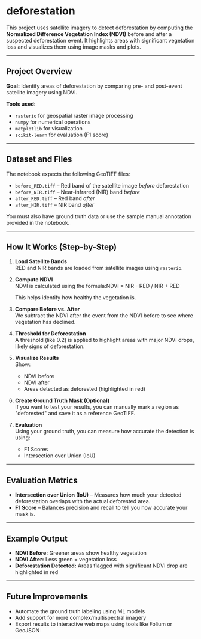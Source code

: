 # deforestation

This project uses satellite imagery to detect deforestation by computing the **Normalized Difference Vegetation Index (NDVI)** before and after a suspected deforestation event. It highlights areas with significant vegetation loss and visualizes them using image masks and plots.

---

## Project Overview

**Goal:** Identify areas of deforestation by comparing pre- and post-event satellite imagery using NDVI.

**Tools used:**
- `rasterio` for geospatial raster image processing
- `numpy` for numerical operations
- `matplotlib` for visualization
- `scikit-learn` for evaluation (F1 score)

---

## Dataset and Files

The notebook expects the following GeoTIFF files:

- `before_RED.tiff` – Red band of the satellite image *before* deforestation
- `before_NIR.tiff` – Near-infrared (NIR) band *before*
- `after_RED.tiff` – Red band *after*
- `after_NIR.tiff` – NIR band *after*

You must also have ground truth data or use the sample manual annotation provided in the notebook.

---


## How It Works (Step-by-Step)

1. **Load Satellite Bands**  
   RED and NIR bands are loaded from satellite images using `rasterio`.

2. **Compute NDVI**  
   NDVI is calculated using the formula:NDVI = NIR - RED / NIR + RED


   This helps identify how healthy the vegetation is.

3. **Compare Before vs. After**  
   We subtract the NDVI after the event from the NDVI before to see where vegetation has declined.

4. **Threshold for Deforestation**  
   A threshold (like 0.2) is applied to highlight areas with major NDVI drops, likely signs of deforestation.

5. **Visualize Results**  
   Show:
   - NDVI before
   - NDVI after
   - Areas detected as deforested (highlighted in red)

6. **Create Ground Truth Mask (Optional)**  
   If you want to test your results, you can manually mark a region as "deforested" and save it as a reference GeoTIFF.

7. **Evaluation**  
   Using your ground truth, you can measure how accurate the detection is using:
   - F1 Scores
   - Intersection over Union (IoU)

---

## Evaluation Metrics

- **Intersection over Union (IoU)** – Measures how much your detected deforestation overlaps with the actual deforested area.
- **F1 Score** – Balances precision and recall to tell you how accurate your mask is.

---

## Example Output

- **NDVI Before:** Greener areas show healthy vegetation
- **NDVI After:** Less green = vegetation loss
- **Deforestation Detected:** Areas flagged with significant NDVI drop are highlighted in red

---


## Future Improvements

- Automate the ground truth labeling using ML models
- Add support for more complex/multispectral imagery
- Export results to interactive web maps using tools like Folium or GeoJSON
